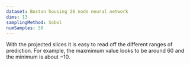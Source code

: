 ```yaml
---
dataset: Boston housing 26 node neural network
dims: 13
samplingMethod: Sobol
numSamples: 50
---
```


With the projected slices it is easy to read off the different ranges of
prediction. For example, the maxmimum value looks to be around $60$ and the
minimum is about $-10$.


